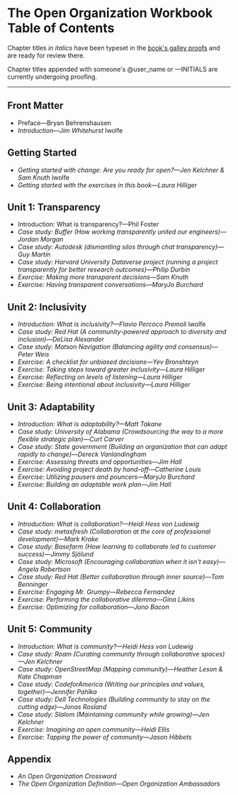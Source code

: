 # The Open Organization Workbook Table of Contents

Chapter titles _in italics_ have been typeset in the [book's galley proofs](https://github.com/open-organization-ambassadors/open-org-workbook/blob/master/open_org_workbook_galleys.pdf) and are ready for review there.

Chapter titles appended with someone's @user_name or —INITIALS are currently undergoing proofing.


----------


## Front Matter

- Preface—Bryan Behrenshausen
- _Introduction—Jim Whitehurst_ lwolfe

## Getting Started

- _Getting started with change: Are you ready for open?—Jen Kelchner & Sam Knuth_ lwolfe
- _Getting started with the exercises in this book—Laura Hilliger_

## Unit 1: Transparency

- Introduction: What is transparency?—Phil Foster
- _Case study: Buffer (How working transparently united our engineers)—Jordan Morgan_
- _Case study: Autodesk (dismantling silos through chat transparency)—Guy Martin_
- _Case study: Harvard University Dataverse project (running a project transparently for better research outcomes)—Philip Durbin_
- _Exercise: Making more transparent decisions—Sam Knuth_
- _Exercise: Having transparent conversations—MaryJo Burchard_

## Unit 2: Inclusivity

- _Introduction: What is inclusivity?—Flavio Percoco Premoli_ lwolfe
- _Case study: Red Hat (A community-powered approach to diversity and inclusion)—DeLisa Alexander_
- _Case study: Matson Navigation (Balancing agility and consensus)—Peter Weis_
- _Exercise: A checklist for unbiased decisions—Yev Bronshteyn_
- _Exercise: Taking steps toward greater inclusivity—Laura Hilliger_
- _Exercise: Reflecting on levels of listening—Laura Hilliger_
- _Exercise: Being intentional about inclusivity—Laura Hilliger_

## Unit 3: Adaptability

- _Introduction: What is adaptability?—Matt Takane_
- _Case study: University of Alabama (Crowdsourcing the way to a more flexible strategic plan)—Curt Carver_
- _Case study: State government (Building an organization that can adapt rapidly to change)—Dereck Vanlandingham_
- _Exercise: Assessing threats and opportunities—Jim Hall_
- _Exercise: Avoiding project death by hand-off—Catherine Louis_
- _Exercise: Utilizing pausers and pouncers—MaryJo Burchard_
- _Exercise: Building an adaptable work plan—Jim Hall_

## Unit 4: Collaboration

- _Introduction: What is collaboration?—Heidi Hess von Ludewig_
- _Case study: metasfresh (Collaboration at the core of professional development)—Mark Krake_
- _Case study: Basefarm (How learning to collaborate led to customer success)—Jimmy Sjölund_
- _Case study: Microsoft (Encouraging collaboration when it isn't easy)—Angela Robertson_
- _Case study: Red Hat (Better collaboration through inner source)—Tom Benninger_
- _Exercise: Engaging Mr. Grumpy—Rebecca Fernandez_
- _Exercise: Performing the collaborative dilemma—Gina Likins_
- _Exercise: Optimizing for collaboration—Jono Bacon_

## Unit 5: Community

- _Introduction: What is community?—Heidi Hess von Ludewig_
- _Case study: Roam (Curating community through collaborative spaces)—Jen Kelchner_
- _Case study: OpenStreetMap (Mapping community)—Heather Leson & Kate Chapman_
- _Case study: CodeforAmerica (Writing our principles and values, together)—Jennifer Pahlka_
- _Case study: Dell Technologies (Building community to stay on the cutting edge)—Jonas Rosland_
- _Case study: Slalom (Maintaining community while growing)—Jen Kelchner_
- _Exercise: Imagining an open community—Heidi Ellis_
- _Exercise: Tapping the power of community—Jason Hibbets_

## Appendix

- _An Open Organization Crossword_
- _The Open Organization Definition—Open Organization Ambassadors_
